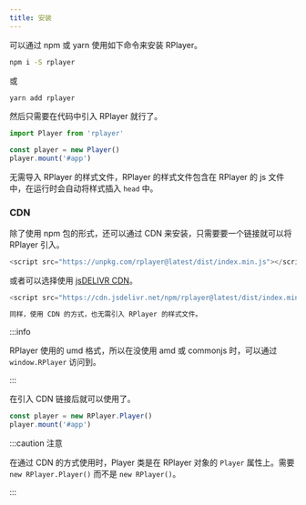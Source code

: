 ```yaml
---
title: 安装
---
```


可以通过 npm 或 yarn 使用如下命令来安装 RPlayer。

```bash
npm i -S rplayer
```

或

```bash
yarn add rplayer
```

然后只需要在代码中引入 RPlayer 就行了。

```js
import Player from 'rplayer'

const player = new Player()
player.mount('#app')
```

无需导入 RPlayer 的样式文件，RPlayer 的样式文件包含在 RPlayer 的 js 文件中，在运行时会自动将样式插入 `head` 中。

### CDN 

除了使用 npm 包的形式，还可以通过 CDN 来安装，只需要要一个链接就可以将 RPlayer 引入。

```js
<script src="https://unpkg.com/rplayer@latest/dist/index.min.js"></script>
```

或者可以选择使用 [jsDELIVR CDN](https://www.jsdelivr.com/package/npm/rplayer)。

```js
<script src="https://cdn.jsdelivr.net/npm/rplayer@latest/dist/index.min.js"></script>

同样，使用 CDN 的方式，也无需引入 RPlayer 的样式文件。
```

:::info

RPlayer 使用的 umd 格式，所以在没使用 amd 或 commonjs 时，可以通过 `window.RPlayer` 访问到。

:::


在引入 CDN 链接后就可以使用了。

```js
const player = new RPlayer.Player()
player.mount('#app')
```

:::caution 注意

在通过 CDN 的方式使用时，Player 类是在 RPlayer 对象的 `Player` 属性上。需要 `new RPlayer.Player()` 而不是 `new RPlayer()`。

:::
